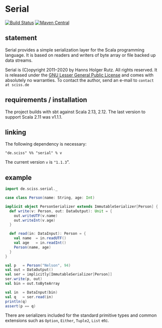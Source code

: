 # Serial

[![Build Status](https://travis-ci.org/Sciss/Serial.svg?branch=main)](https://travis-ci.org/Sciss/Serial)
[![Maven Central](https://maven-badges.herokuapp.com/maven-central/de.sciss/serial_2.13/badge.svg)](https://maven-badges.herokuapp.com/maven-central/de.sciss/serial_2.13)

## statement

Serial provides a simple serialization layer for the Scala programming language. It is based on readers and writers 
of byte array or file backed up data streams.

Serial is (C)opyright 2011&ndash;2020 by Hanns Holger Rutz. All rights reserved. It is released under 
the [GNU Lesser General Public License](https://raw.github.com/Sciss/Serial/main/LICENSE) and comes with 
absolutely no warranties. To contact the author, send an e-mail to `contact at sciss.de`

## requirements / installation

The project builds with sbt against Scala 2.13, 2.12. The last version to support Scala 2.11 was v1.1.1.

## linking

The following dependency is necessary:

    "de.sciss" %% "serial" % v

The current version `v` is `"1.1.3`".

## example

```scala
import de.sciss.serial._

case class Person(name: String, age: Int)

implicit object PersonSerializer extends ImmutableSerializer[Person] {
  def write(v: Person, out: DataOutput): Unit = {
    out.writeUTF(v.name)
    out.writeInt(v.age)
  }

  def read(in: DataInput): Person = {
    val name  = in.readUTF()
    val age   = in.readInt()
    Person(name, age)
  }
}

val p   = Person("Nelson", 94)
val out = DataOutput()
val ser = implicitly[ImmutableSerializer[Person]]
ser.write(p, out)
val bin = out.toByteArray

val in  = DataInput(bin)
val q   = ser.read(in)
println(q)
assert(p == q)
```

There are serializers included for the standard primitive types and common extensions such
as `Option`, `Either`, `Tuple2`, `List` etc.
